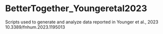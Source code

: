 # BetterTogether_Youngeretal2023
Scripts used to generate and analyze data reported in Younger et al., 2023 10.3389/fnhum.2023.1195013
